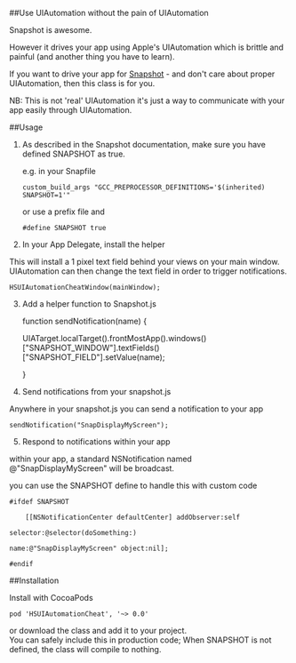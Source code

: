 ##Use UIAutomation without the pain of UIAutomation

Snapshot is awesome. 

However it drives your app using Apple's UIAutomation which is brittle and painful (and another thing you have to learn).

If you want to drive your app for [Snapshot][1] - and don't care about proper UIAutomation, then this class is for you.

NB: This is not 'real' UIAutomation it's just a way to communicate with your app easily through UIAutomation.

##Usage

 1. As described in the Snapshot
    documentation, make sure you have
    defined SNAPSHOT as true.

    e.g. in your Snapfile

        custom_build_args "GCC_PREPROCESSOR_DEFINITIONS='$(inherited) SNAPSHOT=1'"

    or use a prefix file and 

        #define SNAPSHOT true

 2. In your App Delegate, install the
    helper

This will install a 1 pixel text field behind your views on your main window. UIAutomation can then change the text field in order to trigger notifications.

    HSUIAutomationCheatWindow(mainWindow);

 3. Add a helper function to Snapshot.js

    function sendNotification(name) {

      UIATarget.localTarget().frontMostApp().windows()["SNAPSHOT_WINDOW"].textFields()["SNAPSHOT_FIELD"].setValue(name);

    }

 4. Send notifications from your
    snapshot.js

Anywhere in your snapshot.js you can send a notification to your app

    sendNotification("SnapDisplayMyScreen");

 5. Respond to notifications within your
    app

within your app, a standard NSNotification named @"SnapDisplayMyScreen" will be broadcast.

you can use the SNAPSHOT define to handle this with custom code

    #ifdef SNAPSHOT
    
        [[NSNotificationCenter defaultCenter] addObserver:self
                                                 selector:@selector(doSomething:)
                                                     name:@"SnapDisplayMyScreen" object:nil];
    
    #endif

##Installation

Install with CocoaPods

    pod 'HSUIAutomationCheat', '~> 0.0'

or download the class and add it to your project.  
You can safely include this in production code; When SNAPSHOT is not defined, the class will compile to nothing.


  [1]: https://github.com/KrauseFx/snapshot